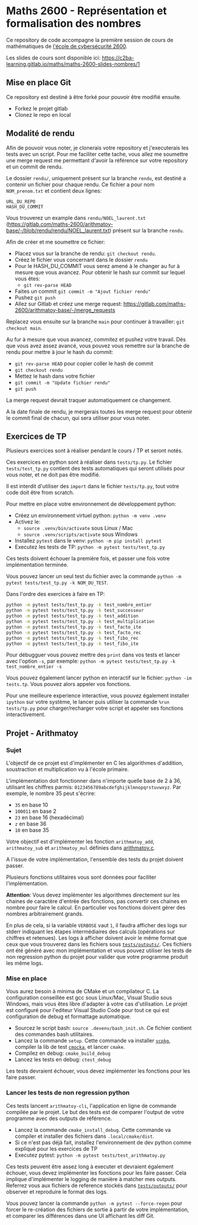 # Maths 2600 - Représentation et formalisation des nombres

Ce repository de code accompagne la première session de cours de mathématiques de [l'école de cybersécurité 2600](https://candidature.ecole2600.com/).

Les slides de cours sont disponible ici: https://c2ba-learning.gitlab.io/maths/maths-2600-slides-nombres/1

## Mise en place Git

Ce repository est destiné à être forké pour pouvoir être modifié ensuite.

- Forkez le projet gitlab
- Clonez le repo en local

## Modalité de rendu

Afin de pouvoir vous noter, je clonerais votre repository et j'executerais les tests avec un script. Pour me faciliter cette tache, vous allez me soumettre une merge request me permettant d'avoir la référence sur votre repository et un commit de rendu.

Le dossier `rendu/`, uniquement présent sur la branche `rendu`, est destiné a contenir un fichier pour chaque rendu. Ce fichier a pour nom `NOM_prenom.txt` et contient deux lignes:

```
URL_DU_REPO
HASH_DU_COMMIT
```

Vous trouverez un example dans `rendu/NOEL_laurent.txt` (https://gitlab.com/maths-2600/arithmatoy-base/-/blob/rendu/rendu/NOEL_laurent.txt) présent sur la branche `rendu`.

Afin de créer et me soumettre ce fichier:

- Placez vous sur la branche de rendu: `git checkout rendu`.
- Créez le fichier vous concernant dans le dossier `rendu`
- Pour le HASH_DU_COMMIT vous serez amené à le changer au fur à mesure que vous avancez. Pour obtenir le hash sur commit sur lequel vous êtes:
  - `git rev-parse HEAD`
- Faites un commit `git commit -m "Ajout fichier rendu"`
- Pushez `git push`
- Allez sur Gitlab et créez une merge request: https://gitlab.com/maths-2600/arithmatoy-base/-/merge_requests

Replacez vous ensuite sur la branche `main` pour continuer à travailler: `git checkout main`.

Au fur à mesure que vous avancez, commitez et pushez votre travail. Dès que vous avez assez avancé, vous pouvez vous remettre sur la branche de rendu pour mettre à jour le hash du commit:

- `git rev-parse HEAD` pour copier coller le hash de commit
- `git checkout rendu`
- Mettez le hash dans votre fichier
- `git commit -m "Update fichier rendu"`
- `git push`

La merge request devrait traquer automatiquement ce changement.

A la date finale de rendu, je mergerais toutes les merge request pour obtenir le commit final de chacun, qui sera utiliser pour vous noter.

## Exercices de TP

Plusieurs exercices sont à réaliser pendant le cours / TP et seront notés.

Ces exercices en python sont à réaliser dans `tests/tp.py`. Le fichier `tests/test_tp.py` contient des tests automatiques qui seront utilisés pour vous noter, et ne doit pas être modifié.

Il est interdit d'utiliser des `import` dans le fichier `tests/tp.py`, tout votre code doit être from scratch.

Pour mettre en place votre environnement de développement python:

- Créez un environnement virtuel python: `python -m venv .venv`
- Activez le:
  - `source .venv/bin/activate` sous Linux / Mac
  - `source .venv/scripts/activate` sous Windows
- Installez `pytest` dans le venv: `python -m pip install pytest`
- Executez les tests de TP: `python -m pytest tests/test_tp.py`

Ces tests doivent échouer la première fois, et passer une fois votre implémentation terminée.

Vous pouvez lancer un seul test du fichier avec la commande `python -m pytest tests/test_tp.py -k NOM_DU_TEST`.

Dans l'ordre des exercices à faire en TP:

```bash
python -m pytest tests/test_tp.py -k test_nombre_entier
python -m pytest tests/test_tp.py -k test_successeur
python -m pytest tests/test_tp.py -k test_addition
python -m pytest tests/test_tp.py -k test_multiplication
python -m pytest tests/test_tp.py -k test_facto_ite
python -m pytest tests/test_tp.py -k test_facto_rec
python -m pytest tests/test_tp.py -k test_fibo_rec
python -m pytest tests/test_tp.py -k test_fibo_ite
```

Pour débugguer vous pouvez mettre des `print` dans vos tests et lancer avec l'option `-s`, par exemple: `python -m pytest tests/test_tp.py -k test_nombre_entier -s`

Vous pouvez également lancer python en interactif sur le fichier: `python -im tests.tp`. Vous pouvez alors appeler vos fonctions.

Pour une meilleure experience interactive, vous pouvez également installer `ipython` sur votre système, le lancer puis utiliser la commande `%run tests/tp.py` pour charger/recharger votre script et appeler ses fonctions interactivement.

## Projet - Arithmatoy

### Sujet

L'objectif de ce projet est d'implémenter en C les algorithmes d'addition, soustraction et multiplication vu à l'école primaire.

L'implémentation doit fonctionner dans n'importe quelle base de 2 à 36, utilisant les chiffres parmis: `0123456789abcdefghijklmnopqrstuvwxyz`. Par exemple, le nombre 35 peut s'écrire:

- `35` en base 10
- `100011` en base 2
- `23` en base 16 (hexadécimal)
- `z` en base 36
- `10` en base 35

Votre objectif est d'implémenter les fonction `arithmatoy_add`, `arithmatoy_sub` et `arithmatoy_mul` définies dans [arithmatoy.c](src/arithmatoy.c).

A l'issue de votre implémentation, l'ensemble des tests du projet doivent passer.

Plusieurs fonctions utilitaires vous sont données pour faciliter l'implémentation.

**Attention**: Vous devez implémenter les algorithmes directement sur les chaines de caractère d'entrée des fonctions, pas convertir ces chaines en nombre pour faire le calcul. En particulier vos fonctions doivent gérer des nombres arbitrairement grands.

En plus de cela, si la variable `VERBOSE` vaut `1`, il faudra afficher des logs sur stderr indiquant les étapes intermédiaires des calculs (opérations sur chiffres et retenues). Les logs à afficher doivent avoir le même format que ceux que vous trouverez dans les fichiers sous [`tests/outputs/`](tests/outputs). Ces fichiers ont été généré avec mon implémentation et vous pouvez utiliser les tests de non regression python du projet pour valider que votre programme produit les même logs.

### Mise en place

Vous aurez besoin à minima de CMake et un compilateur C. La configuration conseillée est gcc sous Linux/Mac, Visual Studio sous Windows, mais vous êtes libre d'adapter à votre cas d'utilisation. Le projet est configuré pour l'editeur Visual Studio Code pour tout ce qui est configuration de debug et formattage automatique.

- Sourcez le script bash: `source .devenv/bash_init.sh`. Ce fichier contient des commandes bash utilitaires.
- Lancez la commande `setup`. Cette commande va installer [`vcpkg`](https://vcpkg.io/en/index.html), compiler la lib de test [`cmocka`](https://cmocka.org/), et lancer `cmake`.
- Compilez en debug: `cmake_build_debug`
- Lancez les tests en debug: `ctest_debug`

Les tests devraient échouer, vous devez implémenter les fonctions pour les faire passer.

### Lancer les tests de non regression python

Ces tests lancent `arithmatoy-cli`, l'application en ligne de commande compilée par le projet. Le but des tests est de comparer l'output de votre programme avec des outputs de référence.

- Lancez la commande `cmake_install_debug`. Cette commande va compiler et installer des fichiers dans `.local/cmake/dist`.
- Si ce n'est pas déjà fait, installez l'environnement de dev python comme expliqué pour les exercices de TP
- Executez pytest: `python -m pytest tests/test_arithmatoy.py`

Ces tests peuvent être assez long à executer et devraient également échouer, vous devez implémenter les fonctions pour les faire passer. Cela implique d'implémenter le logging de manière à matcher mes outputs. Referrez vous aux fichiers de reference stockés dans [`tests/outputs/`](tests/outputs) pour observer et reproduire le format des logs.

Vous pouvez lancer la commande `python -m pytest --force-regen` pour forcer le re-création des fichiers de sortie à partir de votre implémentation, et comparer les différences dans une UI affichant les diff Git.
